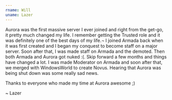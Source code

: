 ```yaml
---
rname: Will
uname: Lazer
---
```


Aurora was the first massive server I ever joined and right from the get-go, it pretty much changed my life. I remember getting the Trusted role and it was definitely one of the best days of my life.¬ I joined Armada back when it was first created and I began my conquest to become staff on a major server. Soon after that, I was made staff on Armada and the demoted. Then both Armada and Aurora got nuked :(. Skip forward a few months and things have changed a lot. I was made Moderator on Armada and soon after that, we merged with WindowsWorld to create Novus. Hearing that Aurora was being shut down was some really sad news.

Thanks to everyone who made my time at Aurora awesome ;)

~ Lazer
